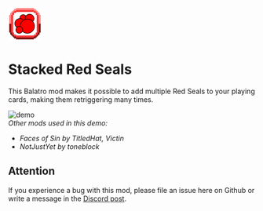 ![modicon](https://raw.githubusercontent.com/cerloCasa/StackedRedSeals/main/assets/2x/modicon.png)
# Stacked Red Seals
This Balatro mod makes it possible to add multiple Red Seals to your playing cards, making them retriggering many times.

![demo](https://github.com/cerloCasa/StackedRedSeals/blob/main/README%20files/Demo.gif?raw=true)  
*Other mods used in this demo:*  
- *Faces of Sin by TitledHat, Victin*
- *NotJustYet by toneblock*


## Attention
If you experience a bug with this mod, please file an issue here on Github or write a message in the [Discord post](https://discord.com/channels/1116389027176787968/1264020405400633354).
